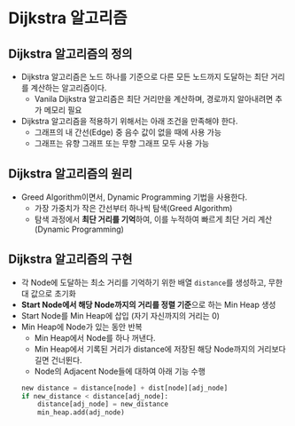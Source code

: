 # Dijkstra 알고리즘

## Dijkstra 알고리즘의 정의

- Dijkstra 알고리즘은 노드 하나를 기준으로 다른 모든 노드까지 도달하는 최단 거리를 계산하는 알고리즘이다.
    + Vanila Dijkstra 알고리즘은 최단 거리만을 계산하며, 경로까지 알아내려면 추가 메모리 필요
- Dijkstra 알고리즘을 적용하기 위해서는 아래 조건을 만족해야 한다.
    + 그래프의 내 간선(Edge) 중 음수 값이 없을 때에 사용 가능
    + 그래프는 유향 그래프 또는 무향 그래프 모두 사용 가능

## Dijkstra 알고리즘의 원리
- Greed Algorithm이면서, Dynamic Programming 기법을 사용한다.
    + 가장 가중치가 작은 간선부터 하나씩 탐색(Greed Algorithm)
    + 탐색 과정에서 **최단 거리를 기억**하여, 이를 누적하여 빠르게 최단 거리 계산 (Dynamic Programming)

## Dijkstra 알고리즘의 구현
- 각 Node에 도달하는 최소 거리를 기억하기 위한 배열 `distance`를 생성하고, 무한대 값으로 초기화
- **Start Node에서 해당 Node까지의 거리를 정렬 기준**으로 하는 Min Heap 생성
- Start Node를 Min Heap에 삽입 (자기 자신까지의 거리는 0)
- Min Heap에 Node가 있는 동안 반복
    + Min Heap에서 Node를 하나 꺼낸다.
    + Min Heap에서 기록된 거리가 distance에 저장된 해당 Node까지의 거리보다 길면 건너뛴다.
    + Node의 Adjacent Node들에 대하여 아래 기능 수행
    ```python
    new distance = distance[node] + dist[node][adj_node]
    if new_distance < distance[adj_node]:
        distance[adj_node] = new_distance
        min_heap.add(adj_node)
    ```